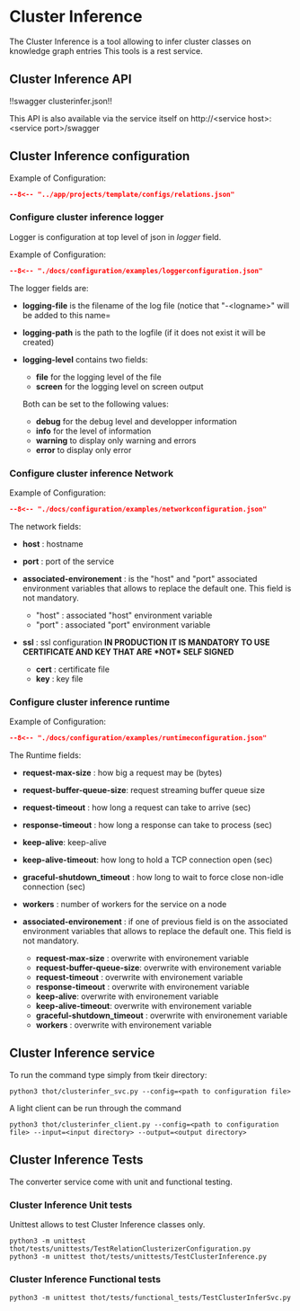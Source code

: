 # Cluster Inference

The Cluster Inference is a tool allowing to infer cluster classes on knowledge graph entries
This tools is a rest service.

## Cluster Inference API

!!swagger clusterinfer.json!!

This API is also available via the service itself on http://<service host\>:<service port\>/swagger

## Cluster Inference configuration

Example of Configuration:


```json title="relation.json"
--8<-- "../app/projects/template/configs/relations.json"
```

### Configure cluster inference logger

Logger is configuration at top level of json in *logger* field.

Example of Configuration:

```json title="logger configuration"
--8<-- "./docs/configuration/examples/loggerconfiguration.json"
```

The logger fields are:

- **logging-file** is the filename of the log file (notice that "-\<logname>" will be added to this name=

- **logging-path** is the path to the logfile (if it does not exist it will be created)

- **logging-level** contains two fields:

  - **file** for the logging level of the file
  - **screen** for the logging level on screen output

  Both can be set to the following values:

  - **debug** for the debug level and developper information
  - **info** for the level of information
  - **warning** to display only warning and errors
  - **error** to display only error

### Configure cluster inference Network

Example of Configuration:

```json title="network configuration"
--8<-- "./docs/configuration/examples/networkconfiguration.json"
```


The network fields:

- **host** : hostname

- **port** : port of the service

- **associated-environement** : is the "host" and "port" associated environment variables that allows to replace the
  default one. This field is not mandatory.

  - "host" : associated "host" environment variable
  - "port" : associated "port" environment variable

- **ssl** : ssl configuration **IN PRODUCTION IT IS MANDATORY TO USE CERTIFICATE AND KEY THAT ARE \*NOT\* SELF SIGNED**

  - **cert** : certificate file
  - **key** : key file


### Configure cluster inference runtime

Example of Configuration:

```json title="network configuration"
--8<-- "./docs/configuration/examples/runtimeconfiguration.json"
```

The Runtime fields:

- **request-max-size** : how big a request may be (bytes)

- **request-buffer-queue-size**: request streaming buffer queue size

- **request-timeout** : how long a request can take to arrive (sec)

- **response-timeout** : how long a response can take to process (sec)

- **keep-alive**: keep-alive

- **keep-alive-timeout**: how long to hold a TCP connection open (sec)

- **graceful-shutdown_timeout** : how long to wait to force close non-idle connection (sec)

- **workers** : number of workers for the service on a node

- **associated-environement** : if one of previous field is on the associated environment variables that allows to replace the  default one. This field is not mandatory.

  - **request-max-size** : overwrite with environement variable
  - **request-buffer-queue-size**: overwrite with environement variable
  - **request-timeout** : overwrite with environement variable
  - **response-timeout** : overwrite with environement variable
  - **keep-alive**: overwrite with environement variable
  - **keep-alive-timeout**: overwrite with environement variable
  - **graceful-shutdown_timeout** : overwrite with environement variable
  - **workers** : overwrite with environement variable

## Cluster Inference service

To run the command type simply from tkeir directory:

```shell
python3 thot/clusterinfer_svc.py --config=<path to configuration file>
```

A light client can be run through the command

```shell
python3 thot/clusterinfer_client.py --config=<path to configuration file> --input=<input directory> --output=<output directory>
```

## Cluster Inference Tests

The converter service come with unit and functional testing.

### Cluster Inference Unit tests

Unittest allows to test Cluster Inference classes only.

```shell
python3 -m unittest thot/tests/unittests/TestRelationClusterizerConfiguration.py
python3 -m unittest thot/tests/unittests/TestClusterInference.py
```

### Cluster Inference Functional tests

```shell
python3 -m unittest thot/tests/functional_tests/TestClusterInferSvc.py
```

